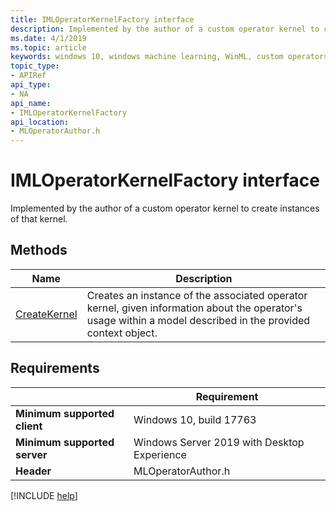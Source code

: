 ```yaml
---
title: IMLOperatorKernelFactory interface
description: Implemented by the author of a custom operator kernel to create instances of that kernel.
ms.date: 4/1/2019
ms.topic: article
keywords: windows 10, windows machine learning, WinML, custom operators, IMLOperatorKernelFactory
topic_type:
- APIRef
api_type:
- NA
api_name:
- IMLOperatorKernelFactory
api_location:
- MLOperatorAuthor.h
---
```


# IMLOperatorKernelFactory interface

Implemented by the author of a custom operator kernel to create instances of that kernel.

## Methods

| Name | Description |
|------|-------------|
| [CreateKernel](IMLOperatorKernelFactory_CreateKernel.md) | Creates an instance of the associated operator kernel, given information about the operator's usage within a model described in the provided context object. |

## Requirements

| | Requirement |
|-|-|
| **Minimum supported client** | Windows 10, build 17763 |
| **Minimum supported server** | Windows Server 2019 with Desktop Experience |
| **Header** | MLOperatorAuthor.h |

[!INCLUDE [help](../../includes/get-help.md)]
